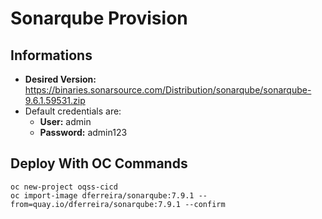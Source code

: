 # Sonarqube Provision

## Informations
- **Desired Version:** https://binaries.sonarsource.com/Distribution/sonarqube/sonarqube-9.6.1.59531.zip
- Default credentials are:
  - **User:** admin
  - **Password:** admin123

## Deploy With OC Commands

	oc new-project oqss-cicd
	oc import-image dferreira/sonarqube:7.9.1 --from=quay.io/dferreira/sonarqube:7.9.1 --confirm
		
